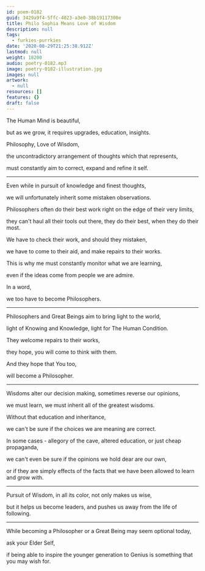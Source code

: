 ```yaml
---
id: poem-0182
guid: 3429a9f4-5ffc-4023-a3e0-38b19117300e
title: Philo Sophia Means Love of Wisdom
description: null
tags:
  - furkies-purrkies
date: '2020-08-29T21:25:38.912Z'
lastmod: null
weight: 18200
audio: poetry-0182.mp3
image: poetry-0182-illustration.jpg
images: null
artwork:
  - null
resources: []
features: {}
draft: false
---
```


The Human Mind is beautiful,

but as we grow, it requires upgrades, education, insights.

Philosophy, Love of Wisdom,

the uncontradictory arrangement of thoughts which that represents,

must constantly aim to correct, expand and refine it self.

---

Even while in pursuit of knowledge and finest thoughts,

we will unfortunately inherit some mistaken observations.

Philosophers often do their best work right on the edge of their very limits,

they can't haul all their tools out there, they do their best, when they do their most.

We have to check their work, and should they mistaken,

we have to come to their aid, and make repairs to their works.

This is why me must constantly monitor what we are learning,

even if the ideas come from people we are admire.

In a word,

we too have to become Philosophers.

---

Philosophers and Great Beings aim to bring light to the world,

light of Knowing and Knowledge, light for The Human Condition.

They welcome repairs to their works,

they hope, you will come to think with them.

And they hope that You too,

will become a Philosopher.

---

Wisdoms alter our decision making, sometimes reverse our opinions,

we must learn, we must inherit all of the greatest wisdoms.

Without that education and inheritance,

we can't be sure if the choices we are meaning are correct.

In some cases - allegory of the cave, altered education, or just cheap propaganda,

we can't even be sure if the opinions we hold dear are our own,

or if they are simply effects of the facts that we have been allowed to learn and grow with.

---

Pursuit of Wisdom, in all its color, not only makes us wise,

but it helps us become leaders, and pushes us away from the life of following.

---

While becoming a Philosopher or a Great Being may seem optional today,

ask your Elder Self,

if being able to inspire the younger generation to Genius is something that you may wish for.
